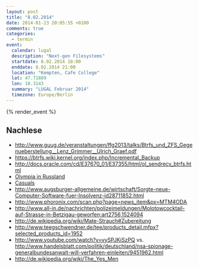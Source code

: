 ```yaml
---
layout: post
title: "8.02.2014"
date: 2014-01-23 20:05:55 +0100
comments: true
categories: 
  - termin
event: 
  calendar: lugal
  description: "Next-gen Filesystems"
  startdate: 8.02.2014 18:00
  enddate: 8.02.2014 21:00
  location: "Kempten, Cafe College"
  lat: 47.71889
  lon: 10.3143
  summary: "LUGAL Februar 2014"
  timezone: Europe/Berlin
---
```


{% render_event %}

Nachlese
--------
- http://www.guug.de/veranstaltungen/ffg2013/talks/Btrfs_und_ZFS_Gegenueberstellung__Lenz_Grimmer__Ulrich_Graef.pdf
- https://btrfs.wiki.kernel.org/index.php/Incremental_Backup
- http://docs.oracle.com/cd/E37670_01/E37355/html/ol_sendrecv_btrfs.html
- [Olympia in Russland](http://i.imgur.com/hi9HbCr.gif)
- [Casuals](http://www.tickld.com/cdn_image_content/93672.jpg)
- http://www.augsburger-allgemeine.de/wirtschaft/Sorgte-neue-Computer-Software-fuer-Insolvenz-id28711852.html
- http://www.phoronix.com/scan.php?page=news_item&px=MTM4ODA
- http://www.all-in.de/nachrichten/polizeimeldungen/Molotowcocktail-auf-Strasse-in-Betzigau-geworfen;art2756,1524094
- http://de.wikipedia.org/wiki/Mate-Strauch#Zubereitung
- http://www.teegschwendner.de/tee/products_detail.mfpx?selected_products_id=1952
- http://www.youtube.com/watch?v=vySPJKiSzPQ vs. http://www.handelsblatt.com/politik/deutschland/nsa-spionage-generalbundesanwalt-will-verfahren-einleiten/9451962.html
- http://de.wikipedia.org/wiki/The_Yes_Men
